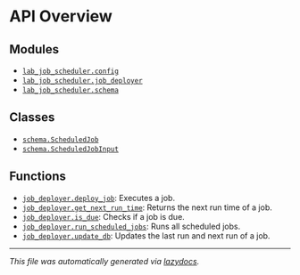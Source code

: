 <!-- markdownlint-disable -->

# API Overview

## Modules

- [`lab_job_scheduler.config`](./lab_job_scheduler.config.md#module-lab_job_schedulerconfig)
- [`lab_job_scheduler.job_deployer`](./lab_job_scheduler.job_deployer.md#module-lab_job_schedulerjob_deployer)
- [`lab_job_scheduler.schema`](./lab_job_scheduler.schema.md#module-lab_job_schedulerschema)

## Classes

- [`schema.ScheduledJob`](./lab_job_scheduler.schema.md#class-scheduledjob)
- [`schema.ScheduledJobInput`](./lab_job_scheduler.schema.md#class-scheduledjobinput)

## Functions

- [`job_deployer.deploy_job`](./lab_job_scheduler.job_deployer.md#function-deploy_job): Executes a job.
- [`job_deployer.get_next_run_time`](./lab_job_scheduler.job_deployer.md#function-get_next_run_time): Returns the next run time of a job.
- [`job_deployer.is_due`](./lab_job_scheduler.job_deployer.md#function-is_due): Checks if a job is due.
- [`job_deployer.run_scheduled_jobs`](./lab_job_scheduler.job_deployer.md#function-run_scheduled_jobs): Runs all scheduled jobs.
- [`job_deployer.update_db`](./lab_job_scheduler.job_deployer.md#function-update_db): Updates the last run and next run of a job.


---

_This file was automatically generated via [lazydocs](https://github.com/ml-tooling/lazydocs)._
